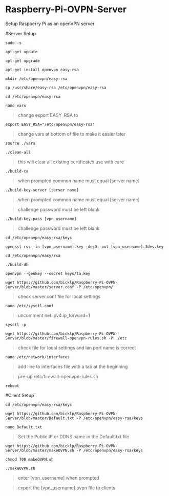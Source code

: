 # Raspberry-Pi-OVPN-Server
Setup Raspberry Pi as an openVPN server

#Server Setup

```
sudo -s
```

```
apt-get update
```

```
apt-get upgrade
```

```
apt-get install openvpn easy-rsa
```

```
mkdir /etc/openvpn/easy-rsa
```

```
cp /usr/share/easy-rsa /etc/openvpn/easy-rsa
```

```
cd /etc/openvpn/easy-rsa
```

```
nano vars
```

>change export EASY_RSA to

```
export EASY_RSA="/etc/openvpn/easy-rsa"
```

>change vars at bottom of file to make it easier later

```
source ./vars
```

```
./clean-all
```

>this will clear all existing certificates use with care

```
./build-ca
```

>when prompted common name must equal [server name]

```
./build-key-server [server name]
```

>when prompted common name must equal [server name]

>challenge password must be left blank

```
./build-key-pass [vpn_username]
```

>challenge password must be left blank

```
cd /etc/openvpn/easy-rsa/keys
```

```
openssl rss -in [vpn_username].key -des3 -out [vpn_username].3des.key
```

```
cd /etc/openvpn/easy/rsa
```

```
./build-dh
```

```
openvpn --genkey --secret keys/ta.key
```

```
wget https://github.com/bicklp/Raspberry-Pi-OVPN-Server/blob/master/server.conf -P /etc/openvpn/
```

>check server.conf file for local settings

```
nano /etc/sysctl.conf
```

>uncomment net.ipv4.ip_forward=1

```
sysctl -p
```

```
wget https://github.com/bicklp/Raspberry-Pi-OVPN-Server/blob/master/firewall-openvpn-rules.sh -P  /etc
```

>check file for local settings and lan port name is correct

```
nano /etc/network/interfaces
```

>add line to interfaces file with a tab at the beginning

>pre-up /etc/firewall-openvpn-rules.sh

```
reboot
```

#Client Setup


```
cd /etc/openvpn/easy-rsa/keys
```

```
wget https://github.com/bicklp/Raspberry-Pi-OVPN-Server/blob/master/Default.txt -P /etc/openvpn/easy-rsa/keys
```

```
nano Default.txt
```

>Set the Public IP or DDNS name in the Default.txt file

```
wget https://github.com/bicklp/Raspberry-Pi-OVPN-Server/blob/master/makeOVPN.sh -P /etc/openvpn/easy-rsa/keys
```


```
chmod 700 makeOVPN.sh
```

```
./makeOVPN.sh
```

>enter [vpn_username] when prompted

>export the [vpn_username].ovpn file to clients

